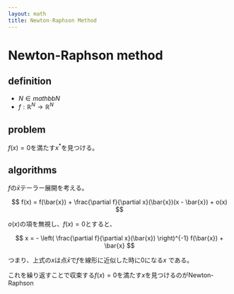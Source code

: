 ```yaml
---
layout: math
title: Newton-Raphson Method
---
```



# Newton-Raphson method

## definition
* $N \in mathbb{N}$
* $f:\mathbb{R}^{N} \rightarrow \mathbb{R}^{N}$

## problem
$f(x) = 0$を満たす$x^{*}$を見つける。

## algorithms
$f$の$\bar{x}$テーラー展開を考える。

$$
f(x) = f(\bar{x}) + \frac{\partial f}{\partial x}(\bar{x})(x - \bar{x}) + o(x)
$$

$o(x)$の項を無視し、$f(x)=0$とすると、

$$
x = - \left( \frac{\partial f}{\partial x}(\bar{x}) \right)^{-1} f(\bar{x}) + \bar{x}
$$

つまり、上式の$x$は点$\bar{x}$で$f$を線形に近似した時に0になる$x$ である。

これを繰り返すことで収束する$f(x)=0$を満たす$x$を見つけるのがNewton-Raphson

